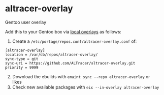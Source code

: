 # altracer-overlay
Gentoo user overlay

Add this to your Gentoo box via [local overlays](https://wiki.gentoo.org/wiki/Overlay/Local_overlay) as follows:

1. Create a `/etc/portage/repos.conf/altracer-overlay.conf` of:
```console
[altracer-overlay]
location = /var/db/repos/altracer-overlay/
sync-type = git
sync-uri = https://github.com/ALTracer/altracer-overlay.git
priority = 9999
```
2. Download the ebuilds with `emaint sync --repo altracer-overlay` or likes
3. Check new available packages with `eix --in-overlay altracer-overlay`
